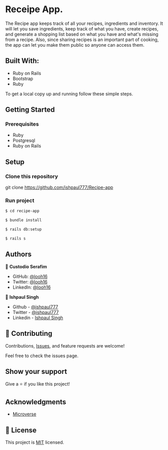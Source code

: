 # Receipe App.

The Recipe app keeps track of all your recipes, ingredients and inventory. It will let you save ingredients, keep track of what you have, create recipes, and generate a shopping list based on what you have and what's missing from a recipe. Also, since sharing recipes is an important part of cooking, the app can let you make them public so anyone can access them.


## Built With:

- Ruby on Rails
- Bootstrap
- Ruby

To get a local copy up and running follow these simple steps.

## Getting Started


### Prerequisites
- Ruby
- Postgresql
- Ruby on Rails

## Setup

### Clone this repository
git clone https://github.com/ishpaul777/Recipe-app


### Run project
```bash
$ cd recipe-app

$ bundle install

$ rails db:setup

$ rails s
```

## Authors

👤 **Custodio Serafim**

- GitHub: [@looh16](https://github.com/looh16)
- Twitter: [@looh16](https://twitter.com/custodiolanga1)
- LinkedIn: [@looh16](https://www.linkedin.com/in/custodio-serafim)

👤 **Ishpaul Singh**

- Github - [@ishpaul777](https://github.com/ishpaul777)
- Twitter - [@ishpaul777](https://twitter.com/ishpaul777)
- Linkedin - [Ishpaul Singh](https://www.linkedin.com/in/ishpaul777/)


## 🤝 Contributing

Contributions, [Issues](https://github.com/ishpaul777/Recipe-app/issues), and feature requests are welcome!

Feel free to check the issues page.

## Show your support
Give a ⭐️ if you like this project!


## Acknowledgments

- [Microverse](https://www.microverse.org/)


## 📝 License

This project is [MIT](https://github.com/ishpaul777/Recipe-app/blob/views/LICENSE.md) licensed.
